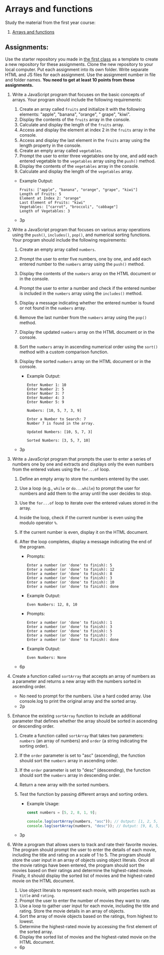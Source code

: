 # Arrays and functions

Study the material from the first year course:

1. [Arrays and functions](https://github.com/ilkkamtk/JavaScript-english/blob/main/taulukot-funktiot.md)

## Assignments:

Use the starter repository you made in [the first class](../Week1/tools_pt2.md#generating-javascript-project-settings-for-prettier-eslint-and-editorconfig) as a template to create a new repository for these assignments.
Clone the new repository to your local computer. Put each assignment into its own folder. Write separate HTML and JS files for each assignment. Use the
assignment number in file and folder names. **You need to get at least 10 points from these assignments.**

1. Write a JavaScript program that focuses on the basic concepts of arrays. Your program
   should include the following requirements:

   1. Create an array called `fruits` and initialize it with the following elements: "apple", "banana", "orange", "
      grape", "kiwi".
   2. Display the contents of the `fruits` array in the console.
   3. Calculate and display the length of the `fruits` array.
   4. Access and display the element at index 2 in the `fruits` array in the console.
   5. Access and display the last element in the `fruits` array using the length property in the console.
   6. Create an empty array called `vegetables`.
   7. Prompt the user to enter three vegetables one by one, and add each entered vegetable to the `vegetables` array
      using the `push()` method.
   8. Display the contents of the `vegetables` array in the console.
   9. Calculate and display the length of the `vegetables` array.

   - Example Output:

     ```
     Fruits: ["apple", "banana", "orange", "grape", "kiwi"]
     Length of Fruits: 5
     Element at Index 2: "orange"
     Last Element of Fruits: "kiwi"
     Vegetables: ["carrot", "broccoli", "cabbage"]
     Length of Vegetables: 3
     ```

   - 3p

2. Write a JavaScript program that focuses on various array operations using the `push()`, `includes()`, `pop()`, and
   numerical sorting functions. Your program should include the following requirements:

   1. Create an empty array called `numbers`.
   2. Prompt the user to enter five numbers, one by one, and add each entered number to the `numbers` array using
      the `push()` method.
   3. Display the contents of the `numbers` array on the HTML document or in the console.
   4. Prompt the user to enter a number and check if the entered number is included in the `numbers` array using
      the `includes()` method.
   5. Display a message indicating whether the entered number is found or not found in the `numbers` array.
   6. Remove the last number from the `numbers` array using the `pop()` method.
   7. Display the updated `numbers` array on the HTML document or in the console.
   8. Sort the `numbers` array in ascending numerical order using the `sort()` method with a custom comparison
      function.
   9. Display the sorted `numbers` array on the HTML document or in the console.

      - Example Output:

        ```
        Enter Number 1: 10
        Enter Number 2: 5
        Enter Number 3: 7
        Enter Number 4: 3
        Enter Number 5: 9

        Numbers: [10, 5, 7, 3, 9]

        Enter a Number to Search: 7
        Number 7 is found in the array.

        Updated Numbers: [10, 5, 7, 3]

        Sorted Numbers: [3, 5, 7, 10]
        ```

   - 3p

3. Write a JavaScript program that prompts the user to enter a series of numbers one by one and extracts and displays
   only the even numbers from the entered values using the `for...of` loop.

   1. Define an empty array to store the numbers entered by the user.
   2. Use a loop (e.g., `while` or `do...while`) to prompt the user for numbers and add them to the array until the
      user decides to stop.
   3. Use the `for...of` loop to iterate over the entered values stored in the array.
   4. Inside the loop, check if the current number is even using the modulo operator `%`.
   5. If the current number is even, display it on the HTML document.
   6. After the loop completes, display a message indicating the end of the program.

      - Prompts:

        ```
        Enter a number (or 'done' to finish): 5
        Enter a number (or 'done' to finish): 12
        Enter a number (or 'done' to finish): 8
        Enter a number (or 'done' to finish): 3
        Enter a number (or 'done' to finish): 10
        Enter a number (or 'done' to finish): done
        ```

      - Example Output:
        ```
        Even Numbers: 12, 8, 10
        ```
      - Prompts:

        ```
        Enter a number (or 'done' to finish): 1
        Enter a number (or 'done' to finish): 3
        Enter a number (or 'done' to finish): 5
        Enter a number (or 'done' to finish): 7
        Enter a number (or 'done' to finish): done
        ```

      - Example Output:
        ```
        Even Numbers: None
        ```

   - 6p

4. Create a function called `sortArray` that accepts an array of numbers as a parameter and returns a new array with the
   numbers sorted in ascending order.

   - No need to prompt for the numbers. Use a hard coded array. Use console.log to print the original array and the
     sorted array.
   - 2p

5. Enhance the existing `sortArray` function to include an additional parameter that defines whether the array should be
   sorted in ascending or descending order.

   1. Create a function called `sortArray` that takes two parameters: `numbers` (an array of numbers) and `order` (a
      string indicating the sorting order).
   2. If the `order` parameter is set to "asc" (ascending), the function should sort the `numbers` array in ascending
      order.
   3. If the `order` parameter is set to "desc" (descending), the function should sort the `numbers` array in
      descending order.
   4. Return a new array with the sorted numbers.
   5. Test the function by passing different arrays and sorting orders.

      - Example Usage:

        ```javascript
        const numbers = [5, 2, 8, 1, 9];

        console.log(sortArray(numbers, "asc")); // Output: [1, 2, 5, 8, 9]
        console.log(sortArray(numbers, "desc")); // Output: [9, 8, 5, 2, 1]
        ```

   - 3p

6. Write a program that allows users to track and rate their favorite movies. The program should prompt the user to
   enter the details of each movie, including the title and rating on a scale of 1 to 5. The program should store the
   user input in an array of objects using object literals. Once all the movie ratings have been entered, the program
   should sort the movies based on their ratings and determine the highest-rated movie. Finally, it should display the
   sorted list of movies and the highest-rated movie on the HTML document.

   1. Use object literals to represent each movie, with properties such as `title` and `rating`.
   2. Prompt the user to enter the number of movies they want to rate.
   3. Use a loop to gather user input for each movie, including the title and rating. Store the movie details in an
      array
      of objects.
   4. Sort the array of movie objects based on the ratings, from highest to lowest.
   5. Determine the highest-rated movie by accessing the first element of the sorted array.
   6. Display the sorted list of movies and the highest-rated movie on the HTML document.

   - 6p
